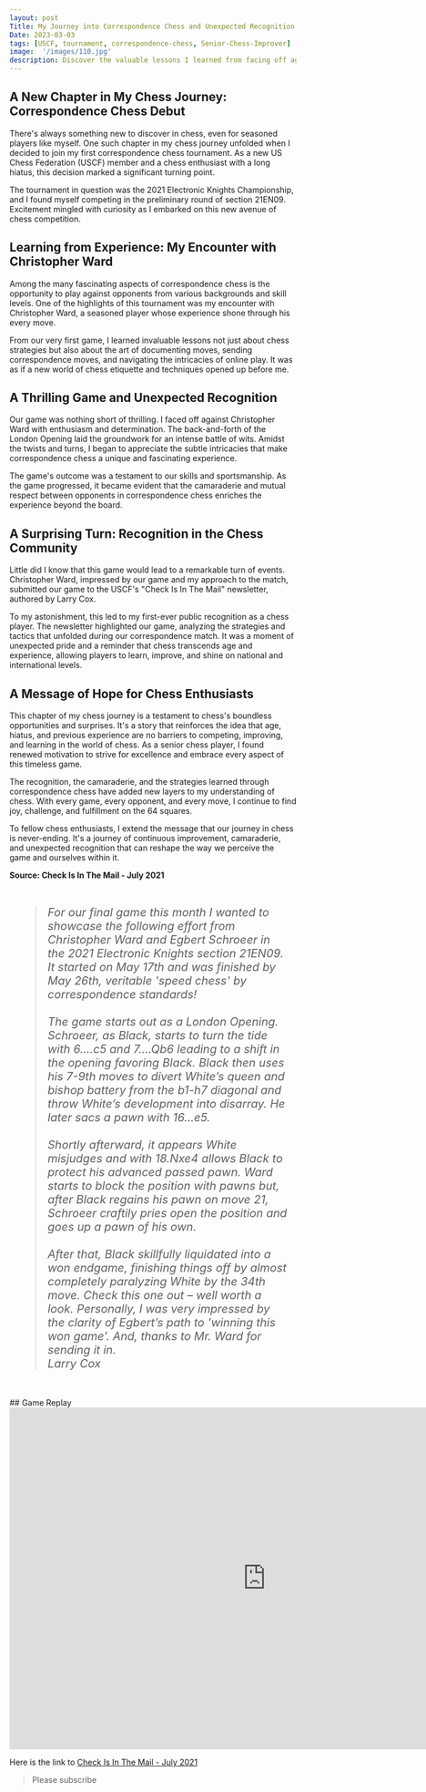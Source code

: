 ```yaml
---
layout: post
Title: My Journey into Correspondence Chess and Unexpected Recognition
Date: 2023-03-03
tags: [USCF, tournament, correspondence-chess, Senior-Chess-Improver]
image:  '/images/110.jpg'
description: Discover the valuable lessons I learned from facing off against seasoned players and how an unexpected recognition in the chess community marked a significant milestone in my chess adventure.
---
```


## A New Chapter in My Chess Journey: Correspondence Chess Debut

There's always something new to discover in chess, even for seasoned players like myself. One such chapter in my chess journey unfolded when I decided to join my first correspondence chess tournament. As a new US Chess Federation (USCF) member and a chess enthusiast with a long hiatus, this decision marked a significant turning point.

The tournament in question was the 2021 Electronic Knights Championship, and I found myself competing in the preliminary round of section 21EN09. Excitement mingled with curiosity as I embarked on this new avenue of chess competition.

## Learning from Experience: My Encounter with Christopher Ward

Among the many fascinating aspects of correspondence chess is the opportunity to play against opponents from various backgrounds and skill levels. One of the highlights of this tournament was my encounter with Christopher Ward, a seasoned player whose experience shone through his every move.

From our very first game, I learned invaluable lessons not just about chess strategies but also about the art of documenting moves, sending correspondence moves, and navigating the intricacies of online play. It was as if a new world of chess etiquette and techniques opened up before me.

## A Thrilling Game and Unexpected Recognition

Our game was nothing short of thrilling. I faced off against Christopher Ward with enthusiasm and determination. The back-and-forth of the London Opening laid the groundwork for an intense battle of wits. Amidst the twists and turns, I began to appreciate the subtle intricacies that make correspondence chess a unique and fascinating experience.

The game's outcome was a testament to our skills and sportsmanship. As the game progressed, it became evident that the camaraderie and mutual respect between opponents in correspondence chess enriches the experience beyond the board.

## A Surprising Turn: Recognition in the Chess Community

Little did I know that this game would lead to a remarkable turn of events. Christopher Ward, impressed by our game and my approach to the match, submitted our game to the USCF's "Check Is In The Mail" newsletter, authored by Larry Cox.

To my astonishment, this led to my first-ever public recognition as a chess player. The newsletter highlighted our game, analyzing the strategies and tactics that unfolded during our correspondence match. It was a moment of unexpected pride and a reminder that chess transcends age and experience, allowing players to learn, improve, and shine on national and international levels.

## A Message of Hope for Chess Enthusiasts

This chapter of my chess journey is a testament to chess's boundless opportunities and surprises. It's a story that reinforces the idea that age, hiatus, and previous experience are no barriers to competing, improving, and learning in the world of chess. As a senior chess player, I found renewed motivation to strive for excellence and embrace every aspect of this timeless game.

The recognition, the camaraderie, and the strategies learned through correspondence chess have added new layers to my understanding of chess. With every game, every opponent, and every move, I continue to find joy, challenge, and fulfillment on the 64 squares.

To fellow chess enthusiasts, I extend the message that our journey in chess is never-ending. It's a journey of continuous improvement, camaraderie, and unexpected recognition that can reshape the way we perceive the game and ourselves within it.

**Source: Check Is In The Mail - July 2021**

<div style="border: 1px solid white; padding: 10px">
     <blockquote style="font-size: 20px; font-style: italic; font-weight: 400;">
For our final game this month I wanted to showcase the following effort from Christopher Ward and Egbert Schroeer in the 2021 Electronic Knights section 21EN09. It started on May 17th and was finished by May 26th, veritable 'speed chess' by correspondence standards!
<br><br>
The game starts out as a London Opening. Schroeer, as Black, starts to turn the tide with 6....c5 and 7....Qb6 leading to a shift in the opening favoring Black. Black then uses his 7-9th moves to divert White’s queen and bishop battery from the b1-h7 diagonal and throw White’s development into disarray. He later sacs a pawn with 16...e5. 
<br><br>
Shortly afterward, it appears White misjudges and with 18.Nxe4 allows 
Black to protect his advanced passed pawn. Ward starts to block the position with pawns but, after Black regains his pawn on move 21, Schroeer craftily pries open the position and goes up a pawn of his own.
<br><br>
After that, Black skillfully liquidated into a won endgame, finishing things off by almost completely paralyzing White by the 34th move.
Check this one out – well worth a look. Personally, I was very impressed by the clarity of Egbert’s path to 'winning this won game'. And, thanks to Mr. Ward for sending it in.
<br>
<cite>Larry Cox</cite>
  </blockquote>
</div>


<br>
## Game Replay

<iframe style='border: 0;' width='900px' height='600px' src='https://share.chessbase.com/SharedGames/frame/?p=2QdhAoZEtoFSHkv8jAi0SfQL1S9zovEb8LeNxCd0ZF3/vWnIbDPuFbBPRnIG1OiN'></iframe>


Here is the link to [Check Is In The Mail - July 2021](https://new.uschess.org/news/check-mail-july-2021)

> Please subscribe

